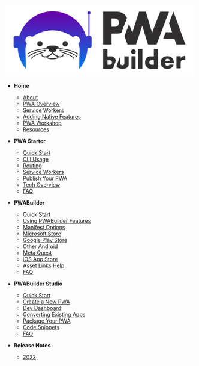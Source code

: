 <div align=center>
  <img src="assets/icons/pwa-builder.png" alt="PWABuilder Logo">
</div>

- **Home** 
  - [About](/ "PWABuilder Suite Documentation")
  - [PWA Overview](/home/pwa-intro "Beginner's Guide to PWA")
  - [Service Workers](/home/sw-intro "Introduction to Service Workers")
  - [Adding Native Features](/home/native-features.md "Adding Native Features to Your PWA")
  - [PWA Workshop](/home/pwa-workshop "Progressive Web App Intro Workshop")
  - [Resources](/home/resources "Resources")

- **PWA Starter** 
  - [Quick Start](/starter/quick-start "PWA Starter - Quick Start")
  - [CLI Usage](/starter/cli-usage "PWA Starter - CLI Usage")
  - [Routing](/starter/adding-content "PWA Starter - Routing and Navigation")
  - [Service Workers](/starter/service-worker "PWA Starter - Using Service Workers")
  - [Publish Your PWA](/starter/publish "PWA Starter - Publish Your PWA to the Web")
  - [Tech Overview](/starter/tech-overview "PWA Starter - Tech Overview")
  - [FAQ](/starter/faq "PWA Starter - FAQ")

- **PWABuilder**
  - [Quick Start](/builder/quick-start "PWABuilder - Quick Start" )
  - [Using PWABuilder Features](/builder/using-pwabuilder-features "PWABuilder - Using PWABuilder Features" )
  - [Manifest Options](/builder/manifest "PWABuilder - Customizing Your Web App Manifest")
  - [Microsoft Store](/builder/windows "PWABuilder - Packaging for the Microsoft Store")
  - [Google Play Store](/builder/android "PWABuilder - Packaging for the Google Play Store")
  - [Other Android](/builder/other-android "PWABuilder - Creating Android Packages")
  - [Meta Quest](/builder/meta "PWABuilder - Meta Quest")
  - [iOS App Store](/builder/app-store "PWABuilder - Packaging for the App Store")
  - [Asset Links Help](/builder/asset-links-faq "PWABuilder - Fixing Your Android Asset Links")
  - [FAQ](/builder/faq "PWABuilder - FAQ")
  
- **PWABuilder Studio**
  - [Quick Start](/studio/quick-start "PWABuilder Studio - Quick Start")
  - [Create a New PWA](/studio/create-new "PWABuilder Studio - Create a New PWA")
  - [Dev Dashboard](/studio/dev-dashboard "PWABuilder Studio - Dev Dashboard")
  - [Converting Existing Apps](/studio/existing-app "PWABuilder Studio - Converting Existing Apps")
  - [Package Your PWA](/studio/package "PWABuilder Studio - Package Your PWA For Stores")
  - [Code Snippets](/studio/snippets "PWABuilder Studio - Code Snippets")
  - [FAQ](/studio/faq "PWABuilder Studio - FAQ")

- **Release Notes**
  - [2022](/release-notes/2022 "Release Notes - 2022")
